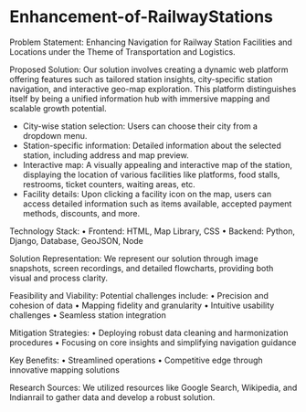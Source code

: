 # Enhancement-of-RailwayStations
 
Problem Statement: Enhancing Navigation for Railway Station Facilities
and Locations under the Theme of Transportation and Logistics.

Proposed Solution:
Our solution involves creating a dynamic web platform offering features
such as tailored station insights, city-specific station navigation, and
interactive geo-map exploration. This platform distinguishes itself by being
a unified information hub with immersive mapping and scalable growth
potential.
* City-wise station selection: Users can choose their city from a dropdown
menu.
 * Station-specific information: Detailed information about the selected
station, including address and map preview.
* Interactive map: A visually appealing and interactive map of the station,
displaying the location of various facilities like platforms, food stalls,
restrooms, ticket counters, waiting areas, etc.
 * Facility details: Upon clicking a facility icon on the map, users can access
detailed information such as items available, accepted payment methods,
discounts, and more.

Technology Stack:
• Frontend: HTML, Map Library, CSS
• Backend: Python, Django, Database, GeoJSON, Node

Solution Representation:
We represent our solution through image snapshots, screen recordings,
and detailed flowcharts, providing both visual and process clarity.

Feasibility and Viability:
Potential challenges include:
• Precision and cohesion of data
• Mapping fidelity and granularity
• Intuitive usability challenges
• Seamless station integration

Mitigation Strategies:
• Deploying robust data cleaning and harmonization procedures
• Focusing on core insights and simplifying navigation guidance

Key Benefits:
• Streamlined operations
• Competitive edge through innovative mapping solutions

Research Sources:
We utilized resources like Google Search, Wikipedia, and Indianrail to
gather data and develop a robust solution.
